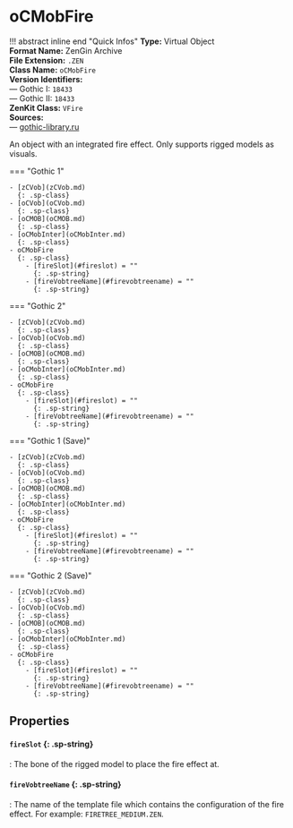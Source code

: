 # oCMobFire

!!! abstract inline end "Quick Infos"
    **Type:** Virtual Object<br/>
    **Format Name:** ZenGin Archive<br/>
    **File Extension:** `.ZEN`<br/>
    **Class Name:** `oCMobFire`<br/>
    **Version Identifiers:**<br />
    — Gothic I: `18433`<br/>
    — Gothic II: `18433`<br/>
    **ZenKit Class:** `VFire`<br/>
    **Sources:**<br/>
    — [gothic-library.ru](http://www.gothic-library.ru/publ/ocmobfire/1-1-0-506)

An object with an integrated fire effect. Only supports rigged models as visuals.

=== "Gothic 1"

    - [zCVob](zCVob.md)
      {: .sp-class}
    - [oCVob](oCVob.md)
      {: .sp-class}
    - [oCMOB](oCMOB.md)
      {: .sp-class}
    - [oCMobInter](oCMobInter.md)
      {: .sp-class}
    - oCMobFire
      {: .sp-class}
        - [fireSlot](#fireslot) = ""
          {: .sp-string}
        - [fireVobtreeName](#firevobtreename) = ""
          {: .sp-string}

=== "Gothic 2"

    - [zCVob](zCVob.md)
      {: .sp-class}
    - [oCVob](oCVob.md)
      {: .sp-class}
    - [oCMOB](oCMOB.md)
      {: .sp-class}
    - [oCMobInter](oCMobInter.md)
      {: .sp-class}
    - oCMobFire
      {: .sp-class}
        - [fireSlot](#fireslot) = ""
          {: .sp-string}
        - [fireVobtreeName](#firevobtreename) = ""
          {: .sp-string}

=== "Gothic 1 (Save)"

    - [zCVob](zCVob.md)
      {: .sp-class}
    - [oCVob](oCVob.md)
      {: .sp-class}
    - [oCMOB](oCMOB.md)
      {: .sp-class}
    - [oCMobInter](oCMobInter.md)
      {: .sp-class}
    - oCMobFire
      {: .sp-class}
        - [fireSlot](#fireslot) = ""
          {: .sp-string}
        - [fireVobtreeName](#firevobtreename) = ""
          {: .sp-string}

=== "Gothic 2 (Save)"

    - [zCVob](zCVob.md)
      {: .sp-class}
    - [oCVob](oCVob.md)
      {: .sp-class}
    - [oCMOB](oCMOB.md)
      {: .sp-class}
    - [oCMobInter](oCMobInter.md)
      {: .sp-class}
    - oCMobFire
      {: .sp-class}
        - [fireSlot](#fireslot) = ""
          {: .sp-string}
        - [fireVobtreeName](#firevobtreename) = ""
          {: .sp-string}

## Properties

#### `fireSlot` {: .sp-string}

:   The bone of the rigged model to place the fire effect at.

#### `fireVobtreeName` {: .sp-string}

:   The name of the template file which contains the configuration of the fire effect. For example: `FIRETREE_MEDIUM.ZEN`.
